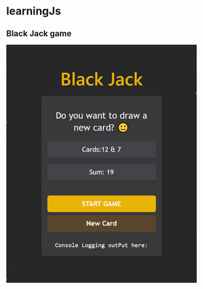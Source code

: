 # learningJs
## Black Jack game
![Black Jack Game](https://github.com/bernardyamoah/learningJs/blob/lesson-2/blackjack%20game.jpg?raw=true)
